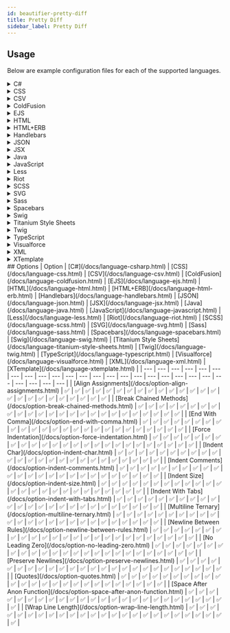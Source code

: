 ```yaml
---
id: beautifier-pretty-diff
title: Pretty Diff
sidebar_label: Pretty Diff
---
```

## Usage
Below are example configuration files for each of the supported languages.
<details><summary>C#</summary>
A `.unibeautifyrc.json` file would look like the following:
```json
{
  "C#": {
    "beautifiers": [
      "Pretty Diff"
    ]
  }
}
```
</details>
<details><summary>CSS</summary>
A `.unibeautifyrc.json` file would look like the following:
```json
{
  "CSS": {
    "beautifiers": [
      "Pretty Diff"
    ]
  }
}
```
</details>
<details><summary>CSV</summary>
A `.unibeautifyrc.json` file would look like the following:
```json
{
  "CSV": {
    "beautifiers": [
      "Pretty Diff"
    ]
  }
}
```
</details>
<details><summary>ColdFusion</summary>
A `.unibeautifyrc.json` file would look like the following:
```json
{
  "ColdFusion": {
    "beautifiers": [
      "Pretty Diff"
    ]
  }
}
```
</details>
<details><summary>EJS</summary>
A `.unibeautifyrc.json` file would look like the following:
```json
{
  "EJS": {
    "beautifiers": [
      "Pretty Diff"
    ]
  }
}
```
</details>
<details><summary>HTML</summary>
A `.unibeautifyrc.json` file would look like the following:
```json
{
  "HTML": {
    "beautifiers": [
      "Pretty Diff"
    ]
  }
}
```
</details>
<details><summary>HTML+ERB</summary>
A `.unibeautifyrc.json` file would look like the following:
```json
{
  "HTML+ERB": {
    "beautifiers": [
      "Pretty Diff"
    ]
  }
}
```
</details>
<details><summary>Handlebars</summary>
A `.unibeautifyrc.json` file would look like the following:
```json
{
  "Handlebars": {
    "beautifiers": [
      "Pretty Diff"
    ]
  }
}
```
</details>
<details><summary>JSON</summary>
A `.unibeautifyrc.json` file would look like the following:
```json
{
  "JSON": {
    "beautifiers": [
      "Pretty Diff"
    ]
  }
}
```
</details>
<details><summary>JSX</summary>
A `.unibeautifyrc.json` file would look like the following:
```json
{
  "JSX": {
    "beautifiers": [
      "Pretty Diff"
    ]
  }
}
```
</details>
<details><summary>Java</summary>
A `.unibeautifyrc.json` file would look like the following:
```json
{
  "Java": {
    "beautifiers": [
      "Pretty Diff"
    ]
  }
}
```
</details>
<details><summary>JavaScript</summary>
A `.unibeautifyrc.json` file would look like the following:
```json
{
  "JavaScript": {
    "beautifiers": [
      "Pretty Diff"
    ]
  }
}
```
</details>
<details><summary>Less</summary>
A `.unibeautifyrc.json` file would look like the following:
```json
{
  "Less": {
    "beautifiers": [
      "Pretty Diff"
    ]
  }
}
```
</details>
<details><summary>Riot</summary>
A `.unibeautifyrc.json` file would look like the following:
```json
{
  "Riot": {
    "beautifiers": [
      "Pretty Diff"
    ]
  }
}
```
</details>
<details><summary>SCSS</summary>
A `.unibeautifyrc.json` file would look like the following:
```json
{
  "SCSS": {
    "beautifiers": [
      "Pretty Diff"
    ]
  }
}
```
</details>
<details><summary>SVG</summary>
A `.unibeautifyrc.json` file would look like the following:
```json
{
  "SVG": {
    "beautifiers": [
      "Pretty Diff"
    ]
  }
}
```
</details>
<details><summary>Sass</summary>
A `.unibeautifyrc.json` file would look like the following:
```json
{
  "Sass": {
    "beautifiers": [
      "Pretty Diff"
    ]
  }
}
```
</details>
<details><summary>Spacebars</summary>
A `.unibeautifyrc.json` file would look like the following:
```json
{
  "Spacebars": {
    "beautifiers": [
      "Pretty Diff"
    ]
  }
}
```
</details>
<details><summary>Swig</summary>
A `.unibeautifyrc.json` file would look like the following:
```json
{
  "Swig": {
    "beautifiers": [
      "Pretty Diff"
    ]
  }
}
```
</details>
<details><summary>Titanium Style Sheets</summary>
A `.unibeautifyrc.json` file would look like the following:
```json
{
  "Titanium Style Sheets": {
    "beautifiers": [
      "Pretty Diff"
    ]
  }
}
```
</details>
<details><summary>Twig</summary>
A `.unibeautifyrc.json` file would look like the following:
```json
{
  "Twig": {
    "beautifiers": [
      "Pretty Diff"
    ]
  }
}
```
</details>
<details><summary>TypeScript</summary>
A `.unibeautifyrc.json` file would look like the following:
```json
{
  "TypeScript": {
    "beautifiers": [
      "Pretty Diff"
    ]
  }
}
```
</details>
<details><summary>Visualforce</summary>
A `.unibeautifyrc.json` file would look like the following:
```json
{
  "Visualforce": {
    "beautifiers": [
      "Pretty Diff"
    ]
  }
}
```
</details>
<details><summary>XML</summary>
A `.unibeautifyrc.json` file would look like the following:
```json
{
  "XML": {
    "beautifiers": [
      "Pretty Diff"
    ]
  }
}
```
</details>
<details><summary>XTemplate</summary>
A `.unibeautifyrc.json` file would look like the following:
```json
{
  "XTemplate": {
    "beautifiers": [
      "Pretty Diff"
    ]
  }
}
```
</details>
## Options
| Option | [C#](/docs/language-csharp.html) | [CSS](/docs/language-css.html) | [CSV](/docs/language-csv.html) | [ColdFusion](/docs/language-coldfusion.html) | [EJS](/docs/language-ejs.html) | [HTML](/docs/language-html.html) | [HTML+ERB](/docs/language-html-erb.html) | [Handlebars](/docs/language-handlebars.html) | [JSON](/docs/language-json.html) | [JSX](/docs/language-jsx.html) | [Java](/docs/language-java.html) | [JavaScript](/docs/language-javascript.html) | [Less](/docs/language-less.html) | [Riot](/docs/language-riot.html) | [SCSS](/docs/language-scss.html) | [SVG](/docs/language-svg.html) | [Sass](/docs/language-sass.html) | [Spacebars](/docs/language-spacebars.html) | [Swig](/docs/language-swig.html) | [Titanium Style Sheets](/docs/language-titanium-style-sheets.html) | [Twig](/docs/language-twig.html) | [TypeScript](/docs/language-typescript.html) | [Visualforce](/docs/language-visualforce.html) | [XML](/docs/language-xml.html) | [XTemplate](/docs/language-xtemplate.html) |
| --- | --- | --- | --- | --- | --- | --- | --- | --- | --- | --- | --- | --- | --- | --- | --- | --- | --- | --- | --- | --- | --- | --- | --- | --- | --- |
| [Align Assignments](/docs/option-align-assignments.html) | &#9989; | &#9989; | &#9989; | &#9989; | &#9989; | &#9989; | &#9989; | &#9989; | &#9989; | &#9989; | &#9989; | &#9989; | &#9989; | &#9989; | &#9989; | &#9989; | &#9989; | &#9989; | &#9989; | &#9989; | &#9989; | &#9989; | &#9989; | &#9989; | &#9989; |
| [Break Chained Methods](/docs/option-break-chained-methods.html) | &#9989; | &#9989; | &#9989; | &#9989; | &#9989; | &#9989; | &#9989; | &#9989; | &#9989; | &#9989; | &#9989; | &#9989; | &#9989; | &#9989; | &#9989; | &#9989; | &#9989; | &#9989; | &#9989; | &#9989; | &#9989; | &#9989; | &#9989; | &#9989; | &#9989; |
| [End With Comma](/docs/option-end-with-comma.html) | &#9989; | &#9989; | &#9989; | &#9989; | &#9989; | &#9989; | &#9989; | &#9989; | &#9989; | &#9989; | &#9989; | &#9989; | &#9989; | &#9989; | &#9989; | &#9989; | &#9989; | &#9989; | &#9989; | &#9989; | &#9989; | &#9989; | &#9989; | &#9989; | &#9989; |
| [Force Indentation](/docs/option-force-indentation.html) | &#9989; | &#9989; | &#9989; | &#9989; | &#9989; | &#9989; | &#9989; | &#9989; | &#9989; | &#9989; | &#9989; | &#9989; | &#9989; | &#9989; | &#9989; | &#9989; | &#9989; | &#9989; | &#9989; | &#9989; | &#9989; | &#9989; | &#9989; | &#9989; | &#9989; |
| [Indent Char](/docs/option-indent-char.html) | &#9989; | &#9989; | &#9989; | &#9989; | &#9989; | &#9989; | &#9989; | &#9989; | &#9989; | &#9989; | &#9989; | &#9989; | &#9989; | &#9989; | &#9989; | &#9989; | &#9989; | &#9989; | &#9989; | &#9989; | &#9989; | &#9989; | &#9989; | &#9989; | &#9989; |
| [Indent Comments](/docs/option-indent-comments.html) | &#9989; | &#9989; | &#9989; | &#9989; | &#9989; | &#9989; | &#9989; | &#9989; | &#9989; | &#9989; | &#9989; | &#9989; | &#9989; | &#9989; | &#9989; | &#9989; | &#9989; | &#9989; | &#9989; | &#9989; | &#9989; | &#9989; | &#9989; | &#9989; | &#9989; |
| [Indent Size](/docs/option-indent-size.html) | &#9989; | &#9989; | &#9989; | &#9989; | &#9989; | &#9989; | &#9989; | &#9989; | &#9989; | &#9989; | &#9989; | &#9989; | &#9989; | &#9989; | &#9989; | &#9989; | &#9989; | &#9989; | &#9989; | &#9989; | &#9989; | &#9989; | &#9989; | &#9989; | &#9989; |
| [Indent With Tabs](/docs/option-indent-with-tabs.html) | &#9989; | &#9989; | &#9989; | &#9989; | &#9989; | &#9989; | &#9989; | &#9989; | &#9989; | &#9989; | &#9989; | &#9989; | &#9989; | &#9989; | &#9989; | &#9989; | &#9989; | &#9989; | &#9989; | &#9989; | &#9989; | &#9989; | &#9989; | &#9989; | &#9989; |
| [Multiline Ternary](/docs/option-multiline-ternary.html) | &#9989; | &#9989; | &#9989; | &#9989; | &#9989; | &#9989; | &#9989; | &#9989; | &#9989; | &#9989; | &#9989; | &#9989; | &#9989; | &#9989; | &#9989; | &#9989; | &#9989; | &#9989; | &#9989; | &#9989; | &#9989; | &#9989; | &#9989; | &#9989; | &#9989; |
| [Newline Between Rules](/docs/option-newline-between-rules.html) | &#9989; | &#9989; | &#9989; | &#9989; | &#9989; | &#9989; | &#9989; | &#9989; | &#9989; | &#9989; | &#9989; | &#9989; | &#9989; | &#9989; | &#9989; | &#9989; | &#9989; | &#9989; | &#9989; | &#9989; | &#9989; | &#9989; | &#9989; | &#9989; | &#9989; |
| [No Leading Zero](/docs/option-no-leading-zero.html) | &#9989; | &#9989; | &#9989; | &#9989; | &#9989; | &#9989; | &#9989; | &#9989; | &#9989; | &#9989; | &#9989; | &#9989; | &#9989; | &#9989; | &#9989; | &#9989; | &#9989; | &#9989; | &#9989; | &#9989; | &#9989; | &#9989; | &#9989; | &#9989; | &#9989; |
| [Preserve Newlines](/docs/option-preserve-newlines.html) | &#9989; | &#9989; | &#9989; | &#9989; | &#9989; | &#9989; | &#9989; | &#9989; | &#9989; | &#9989; | &#9989; | &#9989; | &#9989; | &#9989; | &#9989; | &#9989; | &#9989; | &#9989; | &#9989; | &#9989; | &#9989; | &#9989; | &#9989; | &#9989; | &#9989; |
| [Quotes](/docs/option-quotes.html) | &#9989; | &#9989; | &#9989; | &#9989; | &#9989; | &#9989; | &#9989; | &#9989; | &#9989; | &#9989; | &#9989; | &#9989; | &#9989; | &#9989; | &#9989; | &#9989; | &#9989; | &#9989; | &#9989; | &#9989; | &#9989; | &#9989; | &#9989; | &#9989; | &#9989; |
| [Space After Anon Function](/docs/option-space-after-anon-function.html) | &#9989; | &#9989; | &#9989; | &#9989; | &#9989; | &#9989; | &#9989; | &#9989; | &#9989; | &#9989; | &#9989; | &#9989; | &#9989; | &#9989; | &#9989; | &#9989; | &#9989; | &#9989; | &#9989; | &#9989; | &#9989; | &#9989; | &#9989; | &#9989; | &#9989; |
| [Wrap Line Length](/docs/option-wrap-line-length.html) | &#9989; | &#9989; | &#9989; | &#9989; | &#9989; | &#9989; | &#9989; | &#9989; | &#9989; | &#9989; | &#9989; | &#9989; | &#9989; | &#9989; | &#9989; | &#9989; | &#9989; | &#9989; | &#9989; | &#9989; | &#9989; | &#9989; | &#9989; | &#9989; | &#9989; |